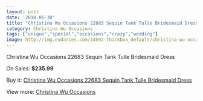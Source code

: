 ```yaml
---
layout: post
date: '2018-06-30'
title: "Christina Wu Occasions 22683 Sequin Tank Tulle Bridesmaid Dress"
category: Christina Wu Occasions
tags: ["unique","special","occasions","crazy","wedding"]
image: http://img.eudances.com/14592-thickbox_default/christina-wu-occasions-22683-sequin-tank-tulle-bridesmaid-dress.jpg
---
```

Christina Wu Occasions 22683 Sequin Tank Tulle Bridesmaid Dress

On Sales: **$235.99**
<a href="https://www.eudances.com/en/christina-wu-occasions/4366-christina-wu-occasions-22683-sequin-tank-tulle-bridesmaid-dress.html"><amp-img layout="responsive" width="600" height="600" src="//img.eudances.com/14592-thickbox_default/christina-wu-occasions-22683-sequin-tank-tulle-bridesmaid-dress.jpg" alt="Christina Wu Occasions 22683 Sequin Tank Tulle Bridesmaid Dress 0" /></a>
<a href="https://www.eudances.com/en/christina-wu-occasions/4366-christina-wu-occasions-22683-sequin-tank-tulle-bridesmaid-dress.html"><amp-img layout="responsive" width="600" height="600" src="//img.eudances.com/14596-thickbox_default/christina-wu-occasions-22683-sequin-tank-tulle-bridesmaid-dress.jpg" alt="Christina Wu Occasions 22683 Sequin Tank Tulle Bridesmaid Dress 1" /></a>
<a href="https://www.eudances.com/en/christina-wu-occasions/4366-christina-wu-occasions-22683-sequin-tank-tulle-bridesmaid-dress.html"><amp-img layout="responsive" width="600" height="600" src="//img.eudances.com/14595-thickbox_default/christina-wu-occasions-22683-sequin-tank-tulle-bridesmaid-dress.jpg" alt="Christina Wu Occasions 22683 Sequin Tank Tulle Bridesmaid Dress 2" /></a>
<a href="https://www.eudances.com/en/christina-wu-occasions/4366-christina-wu-occasions-22683-sequin-tank-tulle-bridesmaid-dress.html"><amp-img layout="responsive" width="600" height="600" src="//img.eudances.com/14594-thickbox_default/christina-wu-occasions-22683-sequin-tank-tulle-bridesmaid-dress.jpg" alt="Christina Wu Occasions 22683 Sequin Tank Tulle Bridesmaid Dress 3" /></a>
<a href="https://www.eudances.com/en/christina-wu-occasions/4366-christina-wu-occasions-22683-sequin-tank-tulle-bridesmaid-dress.html"><amp-img layout="responsive" width="600" height="600" src="//img.eudances.com/14593-thickbox_default/christina-wu-occasions-22683-sequin-tank-tulle-bridesmaid-dress.jpg" alt="Christina Wu Occasions 22683 Sequin Tank Tulle Bridesmaid Dress 4" /></a>

Buy it: [Christina Wu Occasions 22683 Sequin Tank Tulle Bridesmaid Dress](https://www.eudances.com/en/christina-wu-occasions/4366-christina-wu-occasions-22683-sequin-tank-tulle-bridesmaid-dress.html "Christina Wu Occasions 22683 Sequin Tank Tulle Bridesmaid Dress")

View more: [Christina Wu Occasions](https://www.eudances.com/en/59-christina-wu-occasions "Christina Wu Occasions")